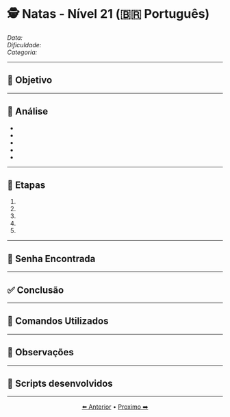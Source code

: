 # 🕵️ Natas - Nível 21 (🇧🇷 Português)  
*Data:*  
*Dificuldade:*   
*Categoria:* 

---

## 🎯 Objetivo



---

## 🔎 Análise

-
-
-
-
-

---

## 🧱 Etapas

1.
2.
3.
4.
5.

---

## 🔑 Senha Encontrada



---

## ✅ Conclusão



---

## 🧪 Comandos Utilizados



---

## 🧠 Observações



---

## 📎 Scripts desenvolvidos



---

<p align="center"> <a href="../Natas20/Readme-BR.md">⬅️ Anterior</a> • <a href="../Natas22/Readme-BR.md">Proximo ➡️</a> </p>
